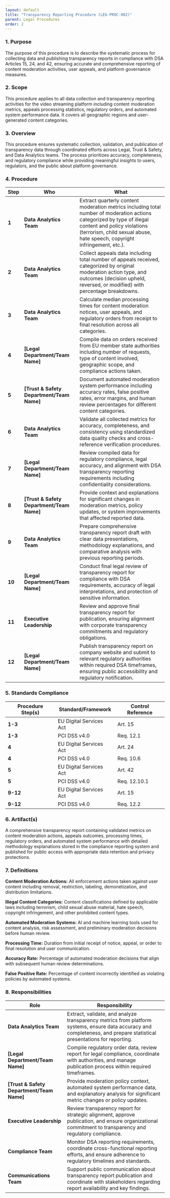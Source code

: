 ```yaml
---
layout: default
title: "Transparency Reporting Procedure (LEG-PROC-002)"
parent: Legal Procedures
order: 2
---
```


### 1. Purpose

The purpose of this procedure is to describe the systematic process for collecting data and publishing transparency reports in compliance with DSA Articles 15, 24, and 42, ensuring accurate and comprehensive reporting of content moderation activities, user appeals, and platform governance measures.

### 2. Scope

This procedure applies to all data collection and transparency reporting activities for the video streaming platform including content moderation metrics, appeals processing statistics, regulatory orders, and automated system performance data. It covers all geographic regions and user-generated content categories.

### 3. Overview

This procedure ensures systematic collection, validation, and publication of transparency data through coordinated efforts across Legal, Trust & Safety, and Data Analytics teams. The process prioritizes accuracy, completeness, and regulatory compliance while providing meaningful insights to users, regulators, and the public about platform governance.

### 4. Procedure

| **Step** | **Who** | **What** |
| -------- | -------- | -------- |
| **1** | **Data Analytics Team** | Extract quarterly content moderation metrics including total number of moderation actions categorized by type of illegal content and policy violations (terrorism, child sexual abuse, hate speech, copyright infringement, etc.). |
| **2** | **Data Analytics Team** | Collect appeals data including total number of appeals received, categorized by original moderation action type, and outcomes (decision upheld, reversed, or modified) with percentage breakdowns. |
| **3** | **Data Analytics Team** | Calculate median processing times for content moderation notices, user appeals, and regulatory orders from receipt to final resolution across all categories. |
| **4** | **[Legal Department/Team Name]** | Compile data on orders received from EU member state authorities including number of requests, type of content involved, geographic scope, and compliance actions taken. |
| **5** | **[Trust & Safety Department/Team Name]** | Document automated moderation system performance including accuracy rates, false positive rates, error margins, and human review percentages for different content categories. |
| **6** | **Data Analytics Team** | Validate all collected metrics for accuracy, completeness, and consistency using standardized data quality checks and cross-reference verification procedures. |
| **7** | **[Legal Department/Team Name]** | Review compiled data for regulatory compliance, legal accuracy, and alignment with DSA transparency reporting requirements including confidentiality considerations. |
| **8** | **[Trust & Safety Department/Team Name]** | Provide context and explanations for significant changes in moderation metrics, policy updates, or system improvements that affected reported data. |
| **9** | **Data Analytics Team** | Prepare comprehensive transparency report draft with clear data presentations, methodology explanations, and comparative analysis with previous reporting periods. |
| **10** | **[Legal Department/Team Name]** | Conduct final legal review of transparency report for compliance with DSA requirements, accuracy of legal interpretations, and protection of sensitive information. |
| **11** | **Executive Leadership** | Review and approve final transparency report for publication, ensuring alignment with corporate transparency commitments and regulatory obligations. |
| **12** | **[Legal Department/Team Name]** | Publish transparency report on company website and submit to relevant regulatory authorities within required DSA timeframes, ensuring public accessibility and regulatory notification. |

### 5. Standards Compliance

| **Procedure Step(s)** | **Standard/Framework** | **Control Reference** |
| --------------------- | ---------------------- | --------------------- |
| **1-3** | EU Digital Services Act | Art. 15 |
| **1-3** | PCI DSS v4.0 | Req. 12.1 |
| **4** | EU Digital Services Act | Art. 24 |
| **4** | PCI DSS v4.0 | Req. 10.6 |
| **5** | EU Digital Services Act | Art. 42 |
| **5** | PCI DSS v4.0 | Req. 12.10.1 |
| **9-12** | EU Digital Services Act | Art. 15 |
| **9-12** | PCI DSS v4.0 | Req. 12.2 |

### 6. Artifact(s)

A comprehensive transparency report containing validated metrics on content moderation actions, appeals outcomes, processing times, regulatory orders, and automated system performance with detailed methodology explanations stored in the compliance reporting system and published for public access with appropriate data retention and privacy protections.

### 7. Definitions

**Content Moderation Actions:** All enforcement actions taken against user content including removal, restriction, labeling, demonetization, and distribution limitations.

**Illegal Content Categories:** Content classifications defined by applicable laws including terrorism, child sexual abuse material, hate speech, copyright infringement, and other prohibited content types.

**Automated Moderation Systems:** AI and machine learning tools used for content analysis, risk assessment, and preliminary moderation decisions before human review.

**Processing Time:** Duration from initial receipt of notice, appeal, or order to final resolution and user communication.

**Accuracy Rate:** Percentage of automated moderation decisions that align with subsequent human review determinations.

**False Positive Rate:** Percentage of content incorrectly identified as violating policies by automated systems.

### 8. Responsibilities

| **Role** | **Responsibility** |
| -------- | ------------------ |
| **Data Analytics Team** | Extract, validate, and analyze transparency metrics from platform systems, ensure data accuracy and completeness, and prepare statistical presentations for reporting. |
| **[Legal Department/Team Name]** | Compile regulatory order data, review report for legal compliance, coordinate with authorities, and manage publication process within required timeframes. |
| **[Trust & Safety Department/Team Name]** | Provide moderation policy context, automated system performance data, and explanatory analysis for significant metric changes or policy updates. |
| **Executive Leadership** | Review transparency report for strategic alignment, approve publication, and ensure organizational commitment to transparency and regulatory compliance. |
| **Compliance Team** | Monitor DSA reporting requirements, coordinate cross-functional reporting efforts, and ensure adherence to regulatory timelines and standards. |
| **Communications Team** | Support public communication about transparency report publication and coordinate with stakeholders regarding report availability and key findings. |
